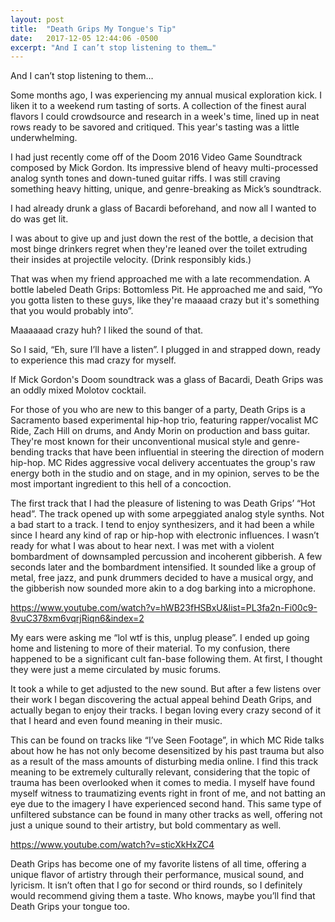 ```yaml
---
layout: post
title:  "Death Grips My Tongue's Tip"
date:   2017-12-05 12:44:06 -0500
excerpt: "And I can’t stop listening to them…"
---
```


And I can’t stop listening to them…

Some months ago, I was experiencing my annual musical exploration kick. I liken it to a weekend rum tasting of sorts. A collection of the finest aural flavors I could crowdsource and research in a week's time, lined up in neat rows ready to be savored and critiqued. This year's tasting was a little underwhelming.  

I had just recently come off of the Doom 2016 Video Game Soundtrack composed by Mick Gordon. Its impressive blend of heavy multi-processed analog synth tones and down-tuned guitar riffs. I was still craving something heavy hitting, unique, and genre-breaking as Mick’s soundtrack.

I had already drunk a glass of Bacardi beforehand, and now all I wanted to do was get lit.

I was about to give up and just down the rest of the bottle, a decision that most binge drinkers regret when they're leaned over the toilet extruding their insides at projectile velocity.
(Drink responsibly kids.)

That was when my friend approached me with a late recommendation. A bottle labeled Death Grips: Bottomless Pit. He approached me and said, “Yo you gotta listen to these guys, like they're maaaad crazy but it's something that you would probably into”.

Maaaaaad crazy huh? I liked the sound of that.

So I said, “Eh, sure I’ll have a listen”. I plugged in and strapped down, ready to experience this mad crazy for myself.

If Mick Gordon's Doom soundtrack was a glass of Bacardi, Death Grips was an oddly mixed Molotov cocktail.

For those of you who are new to this banger of a party, Death Grips is a Sacramento based experimental hip-hop trio, featuring rapper/vocalist MC Ride, Zach Hill on drums, and Andy Morin on production and bass guitar. They're most known for their unconventional musical style and genre-bending tracks that have been influential in steering the direction of modern hip-hop. MC Rides aggressive vocal delivery accentuates the group's raw energy both in the studio and on stage, and in my opinion, serves to be the most important ingredient to this hell of a concoction.

The first track that I had the pleasure of listening to was Death Grips’ “Hot head”. The track opened up with some arpeggiated analog style synths. Not a bad start to a track. I tend to enjoy synthesizers, and it had been a while since I heard any kind of rap or hip-hop with electronic influences. I wasn’t ready for what I was about to hear next. I was met with a violent bombardment of downsampled percussion and incoherent gibberish. A few seconds later and the bombardment intensified. It sounded like a group of metal, free jazz, and punk drummers decided to have a musical orgy, and the gibberish now sounded more akin to a dog barking into a microphone.

https://www.youtube.com/watch?v=hWB23fHSBxU&list=PL3fa2n-Fi00c9-8vuC378xm6vqrjRiqn6&index=2

My ears were asking me “lol wtf is this, unplug please”. I ended up going home and listening to more of their material. To my confusion, there happened to be a significant cult fan-base following them. At first, I thought they were just a meme circulated by music forums.

It took a while to get adjusted to the new sound. But after a few listens over their work I began discovering the actual appeal behind Death Grips, and actually began to enjoy their tracks. I began loving every crazy second of it that I heard and even found meaning in their music. 

This can be found on tracks like “I’ve Seen Footage”, in which MC Ride talks about how he has not only become desensitized by his past trauma but also as a result of the mass amounts of disturbing media online. I find this track meaning to be extremely culturally relevant, considering that the topic of trauma has been overlooked when it comes to media. I myself have found myself witness to traumatizing events right in front of me, and not batting an eye due to the imagery I have experienced second hand. This same type of unfiltered substance can be found in many other tracks as well, offering not just a unique sound to their artistry, but bold commentary as well.

https://www.youtube.com/watch?v=sticXkHxZC4

Death Grips has become one of my favorite listens of all time, offering a unique flavor of artistry through their performance, musical sound, and lyricism. It isn’t often that I go for second or third rounds, so I definitely would recommend giving them a taste. Who knows, maybe you’ll find that Death Grips your tongue too.
